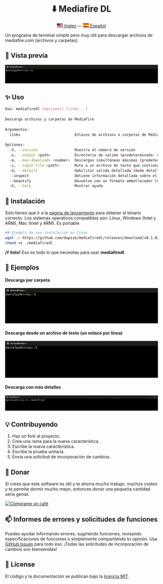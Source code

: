 <div align="center">
    <p>
        <h1>⬇️ Mediafire DL</h1>
    </p>
    <p>
        <a href="README.md"><img src="en_US.png" alt="English Language"/> Ingles</a> — <a href="README-es_ES.md"><img src="es_ES.png" alt="English Language"/> Español</a>
    </p>
</div>

Un programa de terminal simple pero muy útil para descargar archivos de mediafire.com (archivos y carpetas).

## 📸 Vista previa

![Preview!](preview.gif)

## ✨ Uso

```bash
Uso: mediafiredl [opciones] [links...]

Descarga archivos y carpetas de MediaFire

Argumentos:
  links                         Enlaces de archivos o carpetas de MediaFire

Optiones:
  -V, --version                 Muestra el número de versión
  -o, --output <path>           Directorio de salida (predeterminado: directorio actual) (predeterminado: "./")
  -m, --max-downloads <number>  Descargas simultáneas máximas (predeterminado: "2")
  -i, --input-file <path>       Ruta a un archivo de texto que contiene enlaces de MediaFire
  -d, --details                 Habilitar salida detallada (modo detallado) (predeterminado: false)
  --inspect                     Obtiene información detallada sobre el enlace proporcionado sin descargar el archivo. (predeterminado: false)
  --beautify                    Devuelve con un formato embellecedor los datos a mostrar para la opción 'inspect'. (predeterminado: false)
  -h, --help                    Mostrar ayuda
```

## 🔧 Instalación

Solo tienes que ir a la [página de lanzamiento](https://github.com/dapize/mediafiredl/releases) para obtener el binario correcto. Los sistemas operativos compatibles son: Linux, Windows (Intel y ARM), Mac (Intel y ARM). Es portable

```bash
## Ejemplo de una instalación en linux
wget -c https://github.com/dapize/mediafiredl/releases/download/v0.1.0/mediafiredl_linux -O mediafiredl
chmod +x ./mediafiredl
```

**¡Y listo!** Eso es todo lo que necesitas para usar **mediafiredl**.

## 📌 Ejemplos

#### Descarga por carpeta

![Preview!](folder.gif)

#### Descarga desde un archivo de texto (un enlace por línea)

![Preview!](file.gif)

#### Descarga con más detalles

![Preview!](details.gif)

## 💡 Contribuyendo

1. Haz un fork al proyecto.
2. Crea una rama para la nueva característica.
3. Escribe la nueva característica.
4. Escribe la prueba unitaria.
5. Envía una solicitud de incorporación de cambios.

## 💖 Donar

Si crees que este software es útil y te ahorra mucho trabajo, muchos costes y te permite dormir mucho mejor, entonces donar una pequeña cantidad sería genial.

<a href="https://www.buymeacoffee.com/danielpz" target="_blank"><img src="https://cdn.buymeacoffee.com/buttons/default-orange.png" alt="Cómprame un café" height="41" width="174"></a>

## 📫 Informes de errores y solicitudes de funciones

Puedes ayudar informando errores, sugiriendo funciones, revisando especificaciones de funciones o simplemente compartiendo tu opinión. Usa [GitHub Issues](https://github.com/dapize/mediafiredl/issues) para todo eso. ¡Todas las solicitudes de incorporación de cambios son bienvenidas!

## 🧾 License

El código y la documentación se publican bajo la [licencia MIT](LICENSE).
